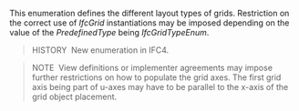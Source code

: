 ﻿This enumeration defines the different layout types of grids. Restriction on the correct use of _IfcGrid_ instantiations may be imposed depending on the value of the _PredefinedType_ being _IfcGridTypeEnum_.

> HISTORY&nbsp; New enumeration in IFC4.

> NOTE&nbsp; View definitions or implementer agreements may impose further restrictions on how to populate the grid axes. The first grid axis being part of u-axes may have to be parallel to the x-axis of the grid object placement.